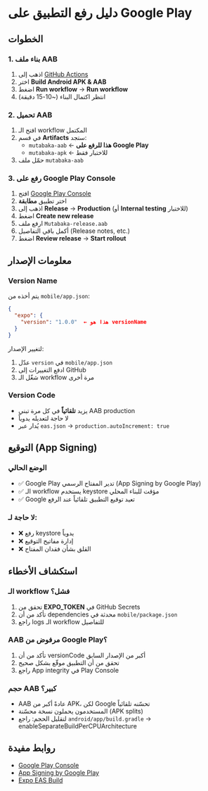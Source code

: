 # دليل رفع التطبيق على Google Play

## الخطوات

### 1. بناء ملف AAB
1. اذهب إلى [GitHub Actions](https://github.com/Lebid15/mutabaka/actions)
2. اختر **Build Android APK & AAB**
3. اضغط **Run workflow** → **Run workflow**
4. انتظر اكتمال البناء (~10-15 دقيقة)

### 2. تحميل AAB
1. افتح الـ workflow المكتمل
2. في قسم **Artifacts** ستجد:
   - `mutabaka-aab` ← **هذا للرفع على Google Play**
   - `mutabaka-apk` ← للاختبار فقط
3. حمّل ملف `mutabaka-aab`

### 3. رفع على Google Play Console
1. افتح [Google Play Console](https://play.google.com/console)
2. اختر تطبيق **مطابقة**
3. اذهب إلى **Release** → **Production** (أو **Internal testing** للاختبار)
4. اضغط **Create new release**
5. ارفع ملف `Mutabaka-release.aab`
6. أكمل باقي التفاصيل (Release notes, etc.)
7. اضغط **Review release** → **Start rollout**

## معلومات الإصدار

### Version Name
يتم أخذه من `mobile/app.json`:
```json
{
  "expo": {
    "version": "1.0.0"  ← هذا هو versionName
  }
}
```

لتغيير الإصدار:
1. عدّل `version` في `mobile/app.json`
2. ادفع التغييرات إلى GitHub
3. شغّل الـ workflow مرة أخرى

### Version Code
- يزيد **تلقائياً** في كل مرة تبني AAB production
- لا حاجة لتعديله يدوياً
- يُدار عبر `eas.json` → `production.autoIncrement: true`

## التوقيع (App Signing)

### الوضع الحالي
- ✅ Google Play تدير المفتاح الرسمي (App Signing by Google Play)
- ✅ الـ workflow يستخدم keystore مؤقت للبناء المحلي
- ✅ Google تعيد توقيع التطبيق تلقائياً عند الرفع

### لا حاجة لـ:
- ❌ رفع keystore يدوياً
- ❌ إدارة مفاتيح التوقيع
- ❌ القلق بشأن فقدان المفتاح

## استكشاف الأخطاء

### الـ workflow فشل؟
1. تحقق من **EXPO_TOKEN** في GitHub Secrets
2. تأكد من أن dependencies محدثة في `mobile/package.json`
3. راجع logs الـ workflow للتفاصيل

### AAB مرفوض من Google Play؟
1. تأكد من أن versionCode أكبر من الإصدار السابق
2. تحقق من أن التطبيق موقّع بشكل صحيح
3. راجع App integrity في Play Console

### حجم AAB كبير؟
- AAB عادةً أكبر من APK، لكن Google تحسّنه تلقائياً
- المستخدمون يحملون نسخة محسّنة (APK splits)
- لتقليل الحجم: راجع `android/app/build.gradle` → enableSeparateBuildPerCPUArchitecture

## روابط مفيدة
- [Google Play Console](https://play.google.com/console)
- [App Signing by Google Play](https://support.google.com/googleplay/android-developer/answer/9842756)
- [Expo EAS Build](https://docs.expo.dev/build/introduction/)
